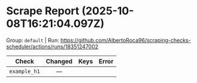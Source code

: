 # Scrape Report (2025-10-08T16:21:04.097Z)

Group: `default`  |  Run: https://github.com/AlbertoRoca96/scraping-checks-scheduler/actions/runs/18351247002

| Check | Changed | Keys | Error |
|---|:---:|:--|:--|
| `example_h1` | — |  |  |
